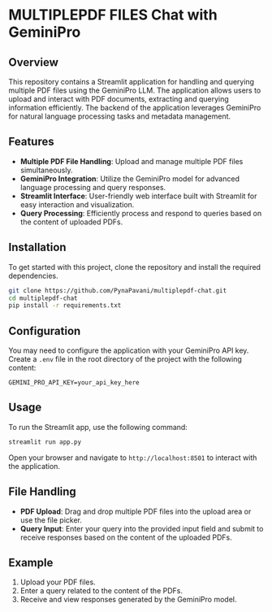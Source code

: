 # MULTIPLEPDF FILES Chat with GeminiPro

## Overview

This repository contains a Streamlit application for handling and querying multiple PDF files using the GeminiPro LLM. The application allows users to upload and interact with PDF documents, extracting and querying information efficiently. The backend of the application leverages GeminiPro for natural language processing tasks and metadata management.

## Features

- **Multiple PDF File Handling**: Upload and manage multiple PDF files simultaneously.
- **GeminiPro Integration**: Utilize the GeminiPro model for advanced language processing and query responses.
- **Streamlit Interface**: User-friendly web interface built with Streamlit for easy interaction and visualization.
- **Query Processing**: Efficiently process and respond to queries based on the content of uploaded PDFs.

## Installation

To get started with this project, clone the repository and install the required dependencies.

```bash
git clone https://github.com/PynaPavani/multiplepdf-chat.git
cd multiplepdf-chat
pip install -r requirements.txt
```

## Configuration

You may need to configure the application with your GeminiPro API key. Create a `.env` file in the root directory of the project with the following content:

```
GEMINI_PRO_API_KEY=your_api_key_here
```

## Usage

To run the Streamlit app, use the following command:

```bash
streamlit run app.py
```

Open your browser and navigate to `http://localhost:8501` to interact with the application.

## File Handling

- **PDF Upload**: Drag and drop multiple PDF files into the upload area or use the file picker.
- **Query Input**: Enter your query into the provided input field and submit to receive responses based on the content of the uploaded PDFs.

## Example

1. Upload your PDF files.
2. Enter a query related to the content of the PDFs.
3. Receive and view responses generated by the GeminiPro model.
